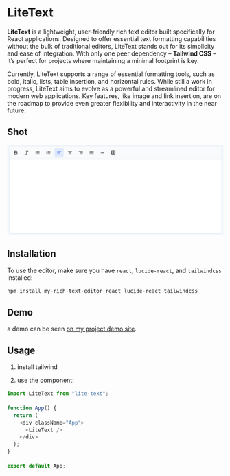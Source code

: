 # LiteText

**LiteText** is a lightweight, user-friendly rich text editor built specifically for React applications. Designed to offer essential text formatting capabilities without the bulk of traditional editors, LiteText stands out for its simplicity and ease of integration. With only one peer dependency – **Tailwind CSS** – it’s perfect for projects where maintaining a minimal footprint is key.

Currently, LiteText supports a range of essential formatting tools, such as bold, italic, lists, table insertion, and horizontal rules. While still a work in progress, LiteText aims to evolve as a powerful and streamlined editor for modern web applications. Key features, like image and link insertion, are on the roadmap to provide even greater flexibility and interactivity in the near future.

## Shot

![LiteText Demo](assets/editor-demo.png)

## Installation

To use the editor, make sure you have `react`, `lucide-react`, and `tailwindcss` installed:

```bash
npm install my-rich-text-editor react lucide-react tailwindcss
```

## Demo

a demo can be seen [on my project demo site](https://micheg.altervista.org/editordemo/).

## Usage

1. install tailwind

2. use the component:

```js
import LiteText from "lite-text";

function App() {
  return (
    <div className="App">
      <LiteText />
    </div>
  );
}

export default App;
```
